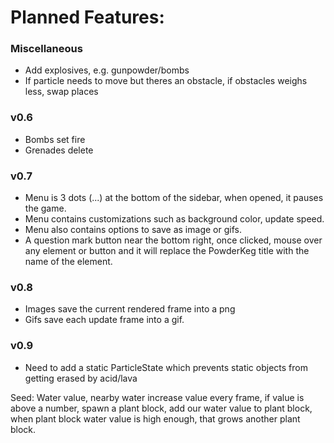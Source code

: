 ﻿# Planned Features:

### Miscellaneous
* Add explosives, e.g. gunpowder/bombs
* If particle needs to move but theres an obstacle, if obstacles weighs less, swap places

### v0.6
* Bombs set fire
* Grenades delete

### v0.7
* Menu is 3 dots (...) at the bottom of the sidebar, when opened, it pauses the game.
* Menu contains customizations such as background color, update speed.
* Menu also contains options to save as image or gifs.
* A question mark button near the bottom right, once clicked, mouse over any element or button and it will replace the PowderKeg title with the name of the element.

### v0.8
* Images save the current rendered frame into a png
* Gifs save each update frame into a gif.

### v0.9
* Need to add a static ParticleState which prevents static objects from getting erased by acid/lava


Seed:
Water value, nearby water increase value every frame, if value is above a number, spawn a plant block, add our water value to plant block, when plant block water value is high enough, that grows another plant block.